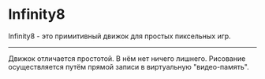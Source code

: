 # Infinity8
Infinity8 - это примитивный движок для простых пиксельных игр.

---

Движок отличается простотой. В нём нет ничего лишнего.
Рисование осуществляется путём прямой записи в виртуальную "видео-память".